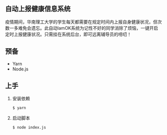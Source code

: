 ## 自动上报健康信息系统

疫情期间，华南理工大学的学生每天都需要在规定时间内上报自身健康状况，但次数一多难免会遗忘。此自动IamOK系统为记性不好的同学消除了烦恼，一键开启定时上报健康状况。只需挂在系统后台，即可远离辅导员的唠叨！


## 预备

- Yarn
- Node.js


## 上手

1. 安装依赖
   ```sh
   $ yarn
   ```

2. 启动脚本
   ```sh
   $ node index.js
   ```
